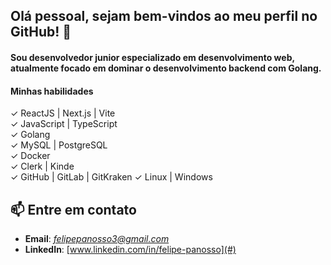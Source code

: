 ## Olá pessoal, sejam bem-vindos ao meu perfil no GitHub! 👋  
#### Sou desenvolvedor junior especializado em desenvolvimento web, atualmente focado em dominar o desenvolvimento backend com Golang.  

#### Minhas habilidades

✓ ReactJS | Next.js | Vite  
✓ JavaScript | TypeScript  
✓ Golang  
✓ MySQL | PostgreSQL  
✓ Docker  
✓ Clerk | Kinde  
✓ GitHub | GitLab | GitKraken 
✓ Linux | Windows  

## 📫 Entre em contato
- **Email**: *felipepanosso3@gmail.com*  
- **LinkedIn**: [www.linkedin.com/in/felipe-panosso](#)
